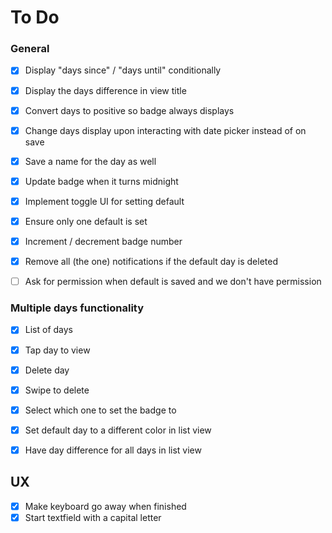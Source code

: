 # To Do

### General
- [x] Display "days since" / "days until" conditionally
- [x] Display the days difference in view title
- [x] Convert days to positive so badge always displays
- [x] Change days display upon interacting with date picker instead of on save
- [x] Save a name for the day as well
- [x] Update badge when it turns midnight
- [x] Implement toggle UI for setting default
- [x] Ensure only one default is set
- [x] Increment / decrement badge number
- [x] Remove all (the one) notifications if the default day is deleted
- [ ] Ask for permission when default is saved and we don't have permission


### Multiple days functionality
- [x] List of days
- [x] Tap day to view
- [x] Delete day
- [x] Swipe to delete
- [x] Select which one to set the badge to
- [x] Set default day to a different color in list view
- [x] Have day difference for all days in list view


## UX
- [x] Make keyboard go away when finished
- [x] Start textfield with a capital letter
